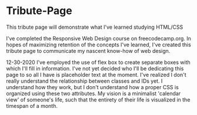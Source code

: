 # Tribute-Page
This tribute page will demonstrate what I've learned studying HTML/CSS

I've completed the Responsive Web Design course on freecodecamp.org. In hopes of maximizing retention of the concepts I've learned, I've created this tribute page to communicate my nascent know-how of web design.

12-30-2020 
I've employed the use of flex box to create separate boxes with which I'll fill in information. I've not yet decided who I'll be dedicating this page to so all I have is placeholder text at the moment. I've realized I don't really understand the relationship between classes and IDs yet. I understand how they work, but I don't understand how a proper CSS is organized using these two attributes. My vision is a minimalist 'calendar view' of someone's life, such that the entirety of their life is visualized in the timespan of a month. 
